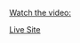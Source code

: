 [Watch the video: ](https://www.youtube.com/watch?v=B34n0MsRhBk)

[Live Site](https://tadrecipes.netlify.app/)
